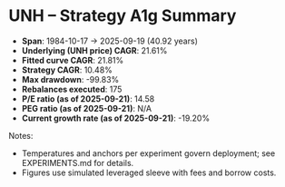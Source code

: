 # UNH – Strategy A1g Summary

- **Span**: 1984-10-17 → 2025-09-19 (40.92 years)
- **Underlying (UNH price) CAGR**: 21.61%
- **Fitted curve CAGR**: 21.81%
- **Strategy CAGR**: 10.48%
- **Max drawdown**: -99.83%
- **Rebalances executed**: 175
- **P/E ratio (as of 2025-09-21)**: 14.58
- **PEG ratio (as of 2025-09-21)**: N/A
- **Current growth rate (as of 2025-09-21)**: -19.20%

Notes:

- Temperatures and anchors per experiment govern deployment; see EXPERIMENTS.md for details.
- Figures use simulated leveraged sleeve with fees and borrow costs.

